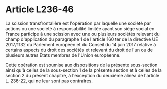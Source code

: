 # Article L236-46

La scission transfrontalière est l'opération par laquelle une société par actions ou une société à responsabilité limitée ayant son siège social en France participe à une scission avec une ou plusieurs sociétés relevant du champ d'application du paragraphe 1 de l'article 160 ter de la directive UE 2017/1132 du Parlement européen et du Conseil du 14 juin 2017 relative à certains aspects du droit des sociétés et relevant du droit de l'un ou de plusieurs autres Etats membres de l'Union européenne.

Cette opération est soumise aux dispositions de la présente sous-section ainsi qu'à celles de la sous-section 1 de la présente section et à celles de la section 2 du présent chapitre, à l'exception du deuxième alinéa de l'article L. 236-22, qui ne leur sont pas contraires.
